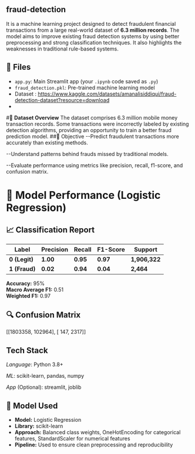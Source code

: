 ## fraud-detection
It is a machine learning project designed to detect fraudulent financial transactions from a large real-world dataset of **6.3 million records**. The model aims to improve existing fraud detection systems by using better preprocessing and strong classification techniques. It also highlights the weaknesses in traditional rule-based systems.
## 📁 Files

- `app.py`: Main Streamlit app (your `.ipynb` code saved as `.py`)
- `fraud_detection.pkl`: Pre-trained machine learning model
- Dataset : https://www.kaggle.com/datasets/amanalisiddiqui/fraud-detection-dataset?resource=download
- 
#🧾 **Dataset Overview**
The dataset comprises 6.3 million mobile money transaction records. Some transactions were incorrectly labeled by existing detection algorithms, providing an opportunity to train a better fraud prediction model.
##🧠 Objective
--Predict fraudulent transactions more accurately than existing methods.

--Understand patterns behind frauds missed by traditional models.

--Evaluate performance using metrics like precision, recall, f1-score, and confusion matrix.

# 🧪 Model Performance (Logistic Regression)

## 📈 Classification Report

| Label       | Precision | Recall | F1-Score | Support   |
|-------------|-----------|--------|----------|-----------|
| **0 (Legit)** | **1.00**     | **0.95**   | **0.97**     | **1,906,322** |
| **1 (Fraud)** | **0.02**     | **0.94**   | **0.04**     | **2,464**     |

**Accuracy:** 95%  
**Macro Average F1:** 0.51  
**Weighted F1:** 0.97  

## 🔍 Confusion Matrix
[[1803358, 102964],
[ 147, 2317]]

## Tech Stack
 *Language*: Python 3.8+

 *ML*: scikit-learn, pandas, numpy

 *App* (Optional): streamlit, joblib

 ## 🧠 Model Used

- **Model:** Logistic Regression
- **Library:** scikit-learn
- **Approach:** Balanced class weights, OneHotEncoding for categorical features, StandardScaler for numerical features
- **Pipeline:** Used to ensure clean preprocessing and reproducibility

